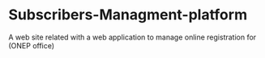# Subscribers-Managment-platform
A web site related with a web application to manage online registration for (ONEP office)
